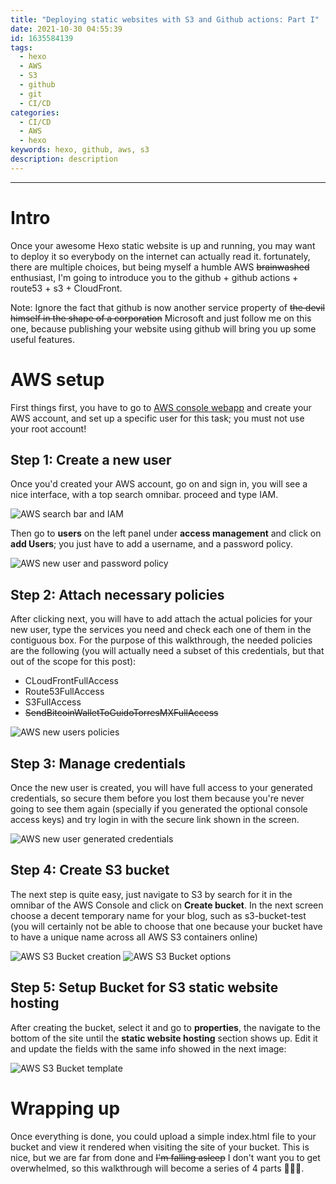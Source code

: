 ```yaml
---
title: "Deploying static websites with S3 and Github actions: Part I"
date: 2021-10-30 04:55:39
id: 1635584139
tags:
  - hexo
  - AWS
  - S3
  - github
  - git
  - CI/CD
categories:
  - CI/CD
  - AWS
  - hexo
keywords: hexo, github, aws, s3
description: description
---
```

---
# Intro
Once your awesome Hexo static website is up and running, you may want to deploy it so everybody on the internet can actually read it. fortunately, there are multiple choices, but being myself a humble AWS ~~brainwashed~~ enthusiast, I'm going to introduce you to the github + github actions + route53 + s3 + CloudFront.

Note: Ignore the fact that github is now another service property of ~~the devil himself in the shape of a corporation~~ Microsoft and just follow me on this one, because publishing your website using github will bring you up some useful features.

# AWS setup
First things first, you have to go to [AWS console webapp][aws] and create your AWS account, and set up a specific user for this task; you must not use your root account!

## Step 1: Create a new user
Once you'd created your AWS account, go on and sign in, you will see a nice interface, with a top search omnibar. proceed and type IAM.

![AWS search bar and IAM](iam.png)

Then go to __users__ on the left panel under __access management__ and click on __add Users__; you just have to add a username, and a password policy.

![AWS new user and password policy](iam-user-setup.png)

## Step 2: Attach necessary policies
After clicking next, you will have to add attach the actual policies for your new user, type the services you need and check each one of them in the contiguous box. For the purpose of this walkthrough, the needed policies are the following (you will actually need a subset of this credentials, but that out of the scope for this post):
- CLoudFrontFullAccess
- Route53FullAccess
- S3FullAccess
- ~~SendBitcoinWalletToGuidoTorresMXFullAccess~~

 ![AWS new users policies](iam-policies.png)

## Step 3: Manage credentials
Once the new user is created, you will have full access to your generated credentials, so secure them before you lost them because you're never going to see them again (specially if you generated the optional console access keys) and try login in with the secure link shown in the screen.

![AWS new user generated credentials](iam-user-credentials.png)

## Step 4: Create S3 bucket
The next step is quite easy, just navigate to S3 by search for it in the omnibar of the AWS Console and click on __Create bucket__. In the next screen choose a decent temporary name for your blog, such as s3-bucket-test (you will certainly not be able to choose that one because your bucket have to have a unique name across all AWS S3 containers online)

![AWS S3 Bucket creation](bucket.png)
![AWS S3 Bucket options](bucket-options.png)

## Step 5: Setup Bucket for S3 static website hosting
After creating the bucket, select it and go to __properties__, the navigate to the bottom of the site until the __static website hosting__ section shows up. Edit it and update the fields with the same info showed in the next image:

![AWS S3 Bucket template](bucket-template.png)

# Wrapping up
Once everything is done, you could upload a simple index.html file to your bucket and view it rendered when visiting the site of your bucket. This is nice, but we are far from done and ~~I'm falling asleep~~ I don't want you to get overwhelmed, so this walkthrough will become a series of 4 parts 🤷‍♂️💁.   


[aws]: https://console.aws.amazon.com/console/ "aws console"
